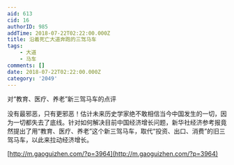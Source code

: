 ```yaml
---
aid: 613
cid: 16
authorID: 985
addTime: 2018-07-22T02:22:00.000Z
title: 沿着死亡大道奔跑的三驾马车
tags:
    - 大道
    - 马车
comments: []
date: 2018-07-22T02:22:00.000Z
category: '2049'
---
```


对“教育、医疗、养老”新三驾马车的点评

没有最邪恶，只有更邪恶！估计未来历史学家绝不敢相信当今中国发生的一切，因为一切都失去了底线。针对如何解决目前中国经济增长问题，新华社经济参考报竟然提出了用“教育、医疗、养老”这个新三驾马车，取代“投资、出口、消费”的旧三驾马车，以此来拉动经济增长。

[http://m.gaoguizhen.com/?p=3964](http://m.gaoguizhen.com/?p=3964)
